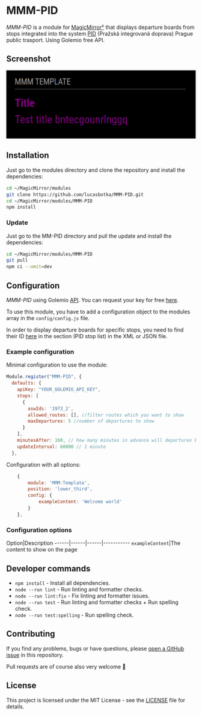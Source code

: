 # MMM-PID

*MMM-PID* is a module for [MagicMirror²](https://github.com/MagicMirrorOrg/MagicMirror) that displays departure boards from stops integrated into the system [PID](https://pid.cz/) (Pražská integrovaná doprava) Prague public trasport. Using Golemio free API.



## Screenshot

![Example of MMM-Template](./example_1.png)

## Installation

Just go to the modules directory and clone the repository and install the dependencies:

```bash
cd ~/MagicMirror/modules
git clone https://github.com/lucasbotka/MMM-PID.git
cd ~/MagicMirror/modules/MMM-PID
npm install
```

### Update

Just go to the MM-PID directory and pull the update and install the dependencies:

```bash
cd ~/MagicMirror/modules/MMM-PID
git pull
npm ci --omit=dev
```

## Configuration

*MMM-PID* using Golemio [API](https://api.golemio.cz/docs/openapi/). You can request your key for free [here](https://api.golemio.cz/api-keys/auth/sign-in).

To use this module, you have to add a configuration object to the modules array in the `config/config.js` file.

In order to display departure boards for specific stops, you need to find their ID [here](https://pid.cz/en/opendata/)  in the section (PID stop list) in the XML or JSON file.

### Example configuration

Minimal configuration to use the module:

```js
Module.register("MMM-PID", {
  defaults: {
    apiKey: "YOUR_GOLEMIO_API_KEY",
    stops: [
      {
        aswIds: '1973_2',
        allowed_routes: [], //filter routes which you want to show 
        maxDepartures: 5 //number of departures to show
      }
    ],
    minutesAfter: 160, // how many minutes in advance will departures be displayed
    updateInterval: 60000 // 1 minute
  },
```

Configuration with all options:

```js
    {
        module: 'MMM-Template',
        position: 'lower_third',
        config: {
            exampleContent: 'Welcome world'
        }
    },
```

### Configuration options

Option|Description
------|------|------|-----------
`exampleContent`|The content to show on the page


## Developer commands

- `npm install` - Install all dependencies.
- `node --run lint` - Run linting and formatter checks.
- `node --run lint:fix` - Fix linting and formatter issues.
- `node --run test` - Run linting and formatter checks + Run spelling check.
- `node --run test:spelling` - Run spelling check.


## Contributing

If you find any problems, bugs or have questions, please [open a GitHub issue](https://github.com/lucasbotka/MMM-PID/issues) in this repository.

Pull requests are of course also very welcome 🙂

## License

This project is licensed under the MIT License - see the [LICENSE](LICENSE.md) file for details.
